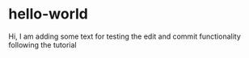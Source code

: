 # hello-world

Hi, I am adding some text for testing the edit and commit functionality following the tutorial
